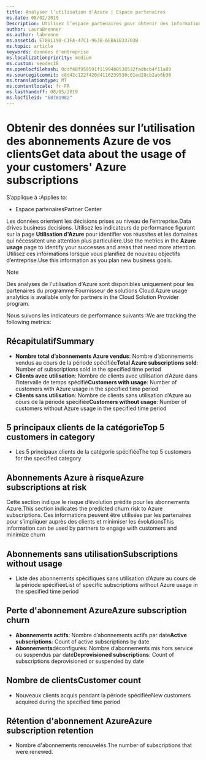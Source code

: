 ```yaml
---
title: Analyser l’utilisation d'Azure | Espace partenaires
ms.date: 08/02/2019
Description: Utilisez l’espace partenaires pour obtenir des informations sur l’utilisation des abonnements Azure de vos clients.
author: LauraBrenner
ms.author: labrenne
ms.assetid: E7081190-C1FA-47C1-963B-6EBA1B33703B
ms.topic: article
keywords: données d'entreprise
ms.localizationpriority: medium
ms.custom: seodec18
ms.openlocfilehash: 0cdf48f959591f11994b0538532fadbcb4f11a89
ms.sourcegitcommit: c8d42c122f420d4116239530c01ed28cb2ab6b30
ms.translationtype: MT
ms.contentlocale: fr-FR
ms.lasthandoff: 08/05/2019
ms.locfileid: "68781982"
---
```

# <a name="get-data-about-the-usage-of-your-customers-azure-subscriptions"></a><span data-ttu-id="3b15a-104">Obtenir des données sur l’utilisation des abonnements Azure de vos clients</span><span class="sxs-lookup"><span data-stu-id="3b15a-104">Get data about the usage of your customers' Azure subscriptions</span></span>

<span data-ttu-id="3b15a-105">S’applique à :</span><span class="sxs-lookup"><span data-stu-id="3b15a-105">Applies to:</span></span>

- <span data-ttu-id="3b15a-106">Espace partenaires</span><span class="sxs-lookup"><span data-stu-id="3b15a-106">Partner Center</span></span>

<span data-ttu-id="3b15a-107">Les données orientent les décisions prises au niveau de l’entreprise.</span><span class="sxs-lookup"><span data-stu-id="3b15a-107">Data drives business decisions.</span></span> <span data-ttu-id="3b15a-108">Utilisez les indicateurs de performance figurant sur la page **Utilisation d'Azure** pour identifier vos réussites et les domaines qui nécessitent une attention plus particulière.</span><span class="sxs-lookup"><span data-stu-id="3b15a-108">Use the metrics in the **Azure usage** page to identify your successes and areas that need more attention.</span></span> <span data-ttu-id="3b15a-109">Utilisez ces informations lorsque vous planifiez de nouveau objectifs d’entreprise.</span><span class="sxs-lookup"><span data-stu-id="3b15a-109">Use this information as you plan new business goals.</span></span>

> [!NOTE]
> <span data-ttu-id="3b15a-110">Des analyses de l'utilisation d'Azure sont disponibles uniquement pour les partenaires du programme Fournisseur de solutions Cloud.</span><span class="sxs-lookup"><span data-stu-id="3b15a-110">Azure usage  analytics is available only for partners in the Cloud Solution Provider program.</span></span>

<span data-ttu-id="3b15a-111">Nous suivons les indicateurs de performance suivants :</span><span class="sxs-lookup"><span data-stu-id="3b15a-111">We are tracking the following metrics:</span></span>

## <a name="summary"></a><span data-ttu-id="3b15a-112">Récapitulatif</span><span class="sxs-lookup"><span data-stu-id="3b15a-112">Summary</span></span>

- <span data-ttu-id="3b15a-113">**Nombre total d’abonnements Azure vendus**: Nombre d’abonnements vendus au cours de la période spécifiée</span><span class="sxs-lookup"><span data-stu-id="3b15a-113">**Total Azure subscriptions sold**: Number of subscriptions sold in the specified time period</span></span>  
- <span data-ttu-id="3b15a-114">**Clients avec utilisation**: Nombre de clients avec utilisation d’Azure dans l’intervalle de temps spécifié</span><span class="sxs-lookup"><span data-stu-id="3b15a-114">**Customers with usage**: Number of customers with Azure usage in the specified time period</span></span>  
- <span data-ttu-id="3b15a-115">**Clients sans utilisation**: Nombre de clients sans utilisation d’Azure au cours de la période spécifiée</span><span class="sxs-lookup"><span data-stu-id="3b15a-115">**Customers without usage**: Number of customers without Azure usage in the specified time period</span></span>  

## <a name="top-5-customers-in-category"></a><span data-ttu-id="3b15a-116">5 principaux clients de la catégorie</span><span class="sxs-lookup"><span data-stu-id="3b15a-116">Top 5 customers in category</span></span>

- <span data-ttu-id="3b15a-117">Les 5 principaux clients de la catégorie spécifiée</span><span class="sxs-lookup"><span data-stu-id="3b15a-117">The top 5 customers for the specified category</span></span>  

## <a name="azure-subscriptions-at-risk"></a><span data-ttu-id="3b15a-118">Abonnements Azure à risque</span><span class="sxs-lookup"><span data-stu-id="3b15a-118">Azure subscriptions at risk</span></span>

<span data-ttu-id="3b15a-119">Cette section indique le risque d’évolution prédite pour les abonnements Azure.</span><span class="sxs-lookup"><span data-stu-id="3b15a-119">This section indicates the predicted churn risk to Azure subscriptions.</span></span> <span data-ttu-id="3b15a-120">Ces informations peuvent être utilisées par les partenaires pour s’impliquer auprès des clients et minimiser les évolutions</span><span class="sxs-lookup"><span data-stu-id="3b15a-120">This information can be used by partners to engage with customers and minimize churn</span></span>

## <a name="subscriptions-without-usage"></a><span data-ttu-id="3b15a-121">Abonnements sans utilisation</span><span class="sxs-lookup"><span data-stu-id="3b15a-121">Subscriptions without usage</span></span>

- <span data-ttu-id="3b15a-122">Liste des abonnements spécifiques sans utilisation d’Azure au cours de la période spécifiée</span><span class="sxs-lookup"><span data-stu-id="3b15a-122">List of specific subscriptions without Azure usage in the specified time period</span></span>  

## <a name="azure-subscription-churn"></a><span data-ttu-id="3b15a-123">Perte d'abonnement Azure</span><span class="sxs-lookup"><span data-stu-id="3b15a-123">Azure subscription churn</span></span>

- <span data-ttu-id="3b15a-124">**Abonnements actifs**: Nombre d’abonnements actifs par date</span><span class="sxs-lookup"><span data-stu-id="3b15a-124">**Active subscriptions**: Count of active subscriptions by date</span></span>  
- <span data-ttu-id="3b15a-125">**Abonnements**déconfigurés: Nombre d’abonnements mis hors service ou suspendus par date</span><span class="sxs-lookup"><span data-stu-id="3b15a-125">**Deprovisioned subscriptions**: Count of subscriptions deprovisioned or suspended by date</span></span>  

## <a name="customer-count"></a><span data-ttu-id="3b15a-126">Nombre de clients</span><span class="sxs-lookup"><span data-stu-id="3b15a-126">Customer count</span></span>

- <span data-ttu-id="3b15a-127">Nouveaux clients acquis pendant la période spécifiée</span><span class="sxs-lookup"><span data-stu-id="3b15a-127">New customers acquired during the specified time period</span></span>  

## <a name="azure-subscription-retention"></a><span data-ttu-id="3b15a-128">Rétention d'abonnement Azure</span><span class="sxs-lookup"><span data-stu-id="3b15a-128">Azure subscription retention</span></span>

- <span data-ttu-id="3b15a-129">Nombre d'abonnements renouvelés.</span><span class="sxs-lookup"><span data-stu-id="3b15a-129">The number of subscriptions that were renewed.</span></span>
